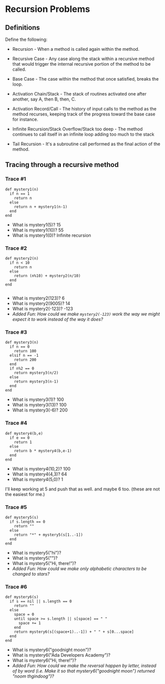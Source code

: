 # Recursion Problems

## Definitions
Define the following:

- Recursion -
When a method is called again within the method.

- Recursive Case -
Any case along the stack within a recursive method that would trigger the internal recursive portion of the method to be called.

- Base Case -
The case within the method that once satisfied, breaks the loop.

- Activation Chain/Stack -
The stack of routines activated one after another, say A, then B, then, C.

- Activation Record/Call -
The history of input calls to the method as the method recurses, keeping track of the progress toward the base case for instance.

- Infinite Recursion/Stack Overflow/Stack too deep -
The method continues to call itself in an infinite loop adding too much to the stack

- Tail Recursion -
It's a subroutine call performed as the final action of the method.

## Tracing through a recursive method

### Trace #1
```
def mystery1(n)
  if n == 1
    return n
  else
    return n + mystery1(n-1)
  end
end
```
- What is mystery1(5)? 15
- What is mystery1(10)? 55
- What is mystery1(0)? Infinite recursion



### Trace #2
```
def mystery2(n)
  if n < 10
    return n
  else
    return (n%10) + mystery2(n/10)
  end
end


```

- What is mystery2(123)?  6
- What is mystery2(9005)?  14
- What is mystery2(-123)?  -123
- _Added Fun: How could we make `mystery2(-123)` work the way we might expect it to work instead of the way it does?_

### Trace #3
```
def mystery3(n)
  if n == 0
    return 100
  elsif n == -1
    return 200
  end
  if n%2 == 0
    return mystery3(n/2)
  else
    return mystery3(n-1)
  end
end
```

- What is mystery3(1)? 100
- What is mystery3(13)? 100
- What is mystery3(-6)? 200

### Trace #4
```
def mystery4(b,e)
  if e == 0
    return 1
  else
    return b * mystery4(b,e-1)
  end
end
```

- What is mystery4(10,2)?  100
- What is mystery4(4,3)?  64
- What is mystery4(5,0)?  1

I'll keep working at 5 and push that as well. and maybe 6 too. (these are not the easiest for me.)

### Trace #5
```
def mystery5(s)
  if s.length == 0
    return ""
  else
    return "*" + mystery5(s[1..-1])
  end
end
```

- What is mystery5("hi")?
- What is mystery5("")?
- What is mystery5("Hi, there!")?
- _Added Fun: How could we make only alphabetic characters to be changed to stars?_

### Trace #6
```
def mystery6(s)
  if s == nil || s.length == 0
    return ""
  else
    space = 0
    until space >= s.length || s[space] == " "
      space += 1
    end
    return mystery6(s[(space+1)..-1]) + " " + s[0...space]
  end
end
```

- What is mystery6("goodnight moon")?
- What is mystery6("Ada Developers Academy")?
- What is mystery6("Hi, there!")?
- _Added Fun: How could we make the reversal happen by letter, instead of by word (i.e. Make it so that mystery6("goodnight moon") returned "noom thgindoog")?_
